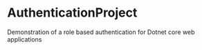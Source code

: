 # AuthenticationProject
Demonstration of a role based authentication for Dotnet core web applications
